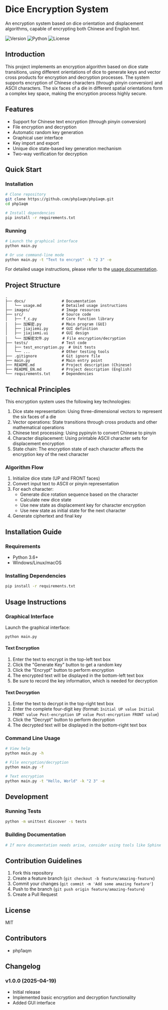 # Dice Encryption System

An encryption system based on dice orientation and displacement algorithms, capable of encrypting both Chinese and English text.

![Version](https://img.shields.io/badge/version-1.0.0-blue.svg)
![Python](https://img.shields.io/badge/Python-3.6+-green.svg)
![License](https://img.shields.io/badge/license-MIT-yellow.svg)

## Introduction

This project implements an encryption algorithm based on dice state transitions, using different orientations of dice to generate keys and vector cross products for encryption and decryption processes. The system supports encryption of Chinese characters (through pinyin conversion) and ASCII characters. The six faces of a die in different spatial orientations form a complex key space, making the encryption process highly secure.

## Features

- Support for Chinese text encryption (through pinyin conversion)
- File encryption and decryption
- Automatic random key generation
- Graphical user interface
- Key import and export
- Unique dice state-based key generation mechanism
- Two-way verification for decryption

## Quick Start

### Installation

```bash
# Clone repository
git clone https://github.com/php1aqm/php1aqm.git
cd php1aqm

# Install dependencies
pip install -r requirements.txt
```

### Running

```bash
# Launch the graphical interface
python main.py

# Or use command-line mode
python main.py -t "Text to encrypt" -k "2 3" -e
```

For detailed usage instructions, please refer to the [usage documentation](docs/usage.md).

## Project Structure

```
.
├── docs/                # Documentation
│   └── usage.md         # Detailed usage instructions
├── images/              # Image resources
├── src/                 # Source code
│   ├── f_c.py           # Core function library
│   ├── 加解密.py         # Main program (GUI)
│   ├── jiajiemi.py      # GUI definition
│   ├── jiajiemi.ui      # GUI design
│   └── 加解密文件.py      # File encryption/decryption
├── tests/               # Test code
│   ├── test_encryption.py  # Unit tests
│   └── ...              # Other testing tools
├── .gitignore           # Git ignore file
├── main.py              # Main entry point
├── README.md            # Project description (Chinese)
├── README_EN.md         # Project description (English)
└── requirements.txt     # Dependencies
```

## Technical Principles

This encryption system uses the following key technologies:

1. Dice state representation: Using three-dimensional vectors to represent the six faces of a die
2. Vector operations: State transitions through cross products and other mathematical operations
3. Chinese text processing: Using pypinyin to convert Chinese to pinyin
4. Character displacement: Using printable ASCII character sets for displacement encryption
5. State chain: The encryption state of each character affects the encryption key of the next character

### Algorithm Flow

1. Initialize dice state (UP and FRONT faces)
2. Convert input text to ASCII or pinyin representation
3. For each character:
   - Generate dice rotation sequence based on the character
   - Calculate new dice state
   - Use new state as displacement key for character encryption
   - Use new state as initial state for the next character
4. Generate ciphertext and final key

## Installation Guide

### Requirements
- Python 3.6+
- Windows/Linux/macOS

### Installing Dependencies

```bash
pip install -r requirements.txt
```

## Usage Instructions

### Graphical Interface

Launch the graphical interface:

```bash
python main.py
```

#### Text Encryption

1. Enter the text to encrypt in the top-left text box
2. Click the "Generate Key" button to get a random key
3. Click the "Encrypt" button to perform encryption
4. The encrypted text will be displayed in the bottom-left text box
5. Be sure to record the key information, which is needed for decryption

#### Text Decryption

1. Enter the text to decrypt in the top-right text box
2. Enter the complete four-digit key (format: `Initial UP value Initial FRONT value Post-encryption UP value Post-encryption FRONT value`)
3. Click the "Decrypt" button to perform decryption
4. The decrypted text will be displayed in the bottom-right text box

### Command Line Usage

```bash
# View help
python main.py -h

# File encryption/decryption
python main.py -f

# Text encryption
python main.py -t "Hello, World" -k "2 3" -e
```

## Development

### Running Tests

```bash
python -m unittest discover -s tests
```

### Building Documentation

```bash
# If more documentation needs arise, consider using tools like Sphinx
```

## Contribution Guidelines

1. Fork this repository
2. Create a feature branch (`git checkout -b feature/amazing-feature`)
3. Commit your changes (`git commit -m 'Add some amazing feature'`)
4. Push to the branch (`git push origin feature/amazing-feature`)
5. Create a Pull Request

## License

MIT

## Contributors

- php1aqm

## Changelog

### v1.0.0 (2025-04-19)
- Initial release
- Implemented basic encryption and decryption functionality
- Added GUI interface 